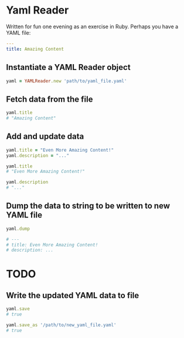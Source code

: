 # Yaml Reader

Written for fun one evening as an exercise in Ruby.  Perhaps you have a YAML file:

```yaml
---
title: Amazing Content
```

## Instantiate a YAML Reader object

```ruby
yaml = YAMLReader.new 'path/to/yaml_file.yaml'
```

## Fetch data from the file
```ruby
yaml.title
# "Amazing Content"
```

## Add and update data 
```ruby
yaml.title = "Even More Amazing Content!"
yaml.description = "..."

yaml.title
# "Even More Amazing Content!"

yaml.description
# "..."
```

## Dump the data to string to be written to new YAML file

```ruby
yaml.dump

# ---
# title: Even More Amazing Content!
# description: ...
```

# TODO

## Write the updated YAML data to file
```ruby
yaml.save
# true

yaml.save_as '/path/to/new_yaml_file.yaml'
# true
```
